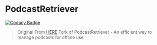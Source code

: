 #  PodcastRetriever

[![Codacy Badge](https://api.codacy.com/project/badge/Grade/a4c57ea1617c44869afa5024a6ce92c2)](https://app.codacy.com/manual/ferion11/PodcastRetriever?utm_source=github.com&utm_medium=referral&utm_content=ferion11/PodcastRetriever&utm_campaign=Badge_Grade_Dashboard)

>  Original From [HERE][ORIGINAL_LINK]
>  Fork of PodcastRetriever - An efficient way to manage podcasts for offline use

[ORIGINAL_LINK]: https://arachnoid.com/python/PodcastRetriever/index.html "HERE"
